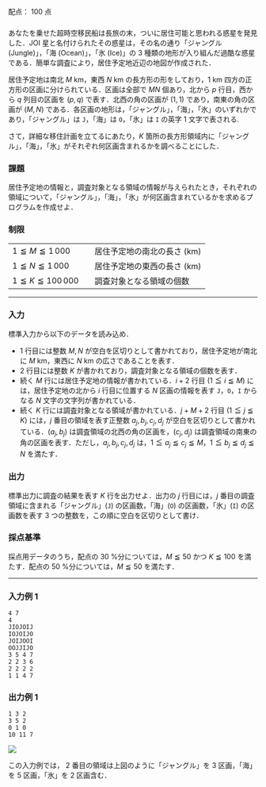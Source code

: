 配点： $100$ 点

###

あなたを乗せた超時空移民船は長旅の末，ついに居住可能と思われる惑星を発見した．JOI 星と名付けられたその惑星は，その名の通り「ジャングル (Jungle)」，「海 (Ocean)」，「氷 (Ice)」の $3$ 種類の地形が入り組んだ過酷な惑星である．簡単な調査により，居住予定地近辺の地図が作成された．

居住予定地は南北 $M$ km，東西 $N$ km の長方形の形をしており，$1$ km 四方の正方形の区画に分けられている．区画は全部で $MN$ 個あり，北から $p$ 行目，西から $q$ 列目の区画を $(p, q)$ で表す．北西の角の区画が $(1, 1)$ であり，南東の角の区画が $(M, N)$ である．各区画の地形は，「ジャングル」，「海」，「氷」のいずれかであり，「ジャングル」は `J`，「海」は `O`，「氷」は `I` の英字 $1$ 文字で表される.

さて，詳細な移住計画を立てるにあたり，$K$ 箇所の長方形領域内に「ジャングル」，「海」，「氷」がそれぞれ何区画含まれるかを調べることにした．

### 課題

居住予定地の情報と，調査対象となる領域の情報が与えられたとき，それぞれの領域について，「ジャングル」，「海」，「氷」が何区画含まれているかを求めるプログラムを作成せよ．

### 制限

|||
|---|---|
|$1 \leqq M \leqq 1\,000$&emsp;|居住予定地の南北の長さ (km)|
|$1 \leqq N \leqq 1\,000$&emsp;|居住予定地の東西の長さ (km)|
|$1 \leqq K \leqq 100\,000$&emsp;|調査対象となる領域の個数|

---

### 入力

標準入力から以下のデータを読み込め．

- $1$ 行目には整数 $M, N$ が空白を区切りとして書かれており，居住予定地が南北に $M$ km，東西に $N$ km の広さであることを表す．
- $2$ 行目には整数 $K$ が書かれており，調査対象となる領域の個数を表す．
- 続く $M$ 行には居住予定地の情報が書かれている．$i + 2$ 行目 ($1 \leqq i \leqq M$) には，居住予定地の北から $i$ 行目に位置する $N$ 区画の情報を表す `J`，`O`，`I` からなる $N$ 文字の文字列が書かれている．
- 続く $K$ 行には調査対象となる領域が書かれている．$j + M + 2$ 行目 ($1 \leqq j \leqq K$) には，$j$ 番目の領域を表す正整数 $a_j, b_j, c_j, d_j$ が空白を区切りとして書かれている．$(a_j, b_j)$ は調査領域の北西の角の区画を，$(c_j, d_j)$ は調査領域の南東の角の区画を表す．ただし，$a_j, b_j, c_j, d_j$ は，$1 \leqq a_j \leqq c_j \leqq M$，$1 \leqq b_j \leqq d_j \leqq N$ を満たす．

### 出力

標準出力に調査の結果を表す $K$ 行を出力せよ．出力の $j$ 行目には，$j$ 番目の調査領域に含まれる「ジャングル」(`J`) の区画数，「海」(`O`) の区画数，「氷」(`I`) の区画数を表す $3$ つの整数を，この順に空白を区切りとして書け．

### 採点基準

採点用データのうち，配点の $30$ %分については，$M \leqq 50$ かつ $K \leqq 100$ を満たす．配点の $50$ %分については，$M \leqq 50$ を満たす．

---

### 入力例 1

~~~
4 7
4
JIOJOIJ
IOJOIJO
JOIJOOI
OOJJIJO
3 5 4 7
2 2 3 6
2 2 2 2
1 1 4 7
~~~

### 出力例 1

~~~
1 3 2
3 5 2
0 1 0
10 11 7
~~~

![](https://img.atcoder.jp/joi2011ho/e49255ca4684c5e6be34240da39319ed.png)

この入力例では， $2$ 番目の領域は上図のように「ジャングル」を $3$ 区画，「海」を $5$ 区画，「氷」を $2$ 区画含む．
